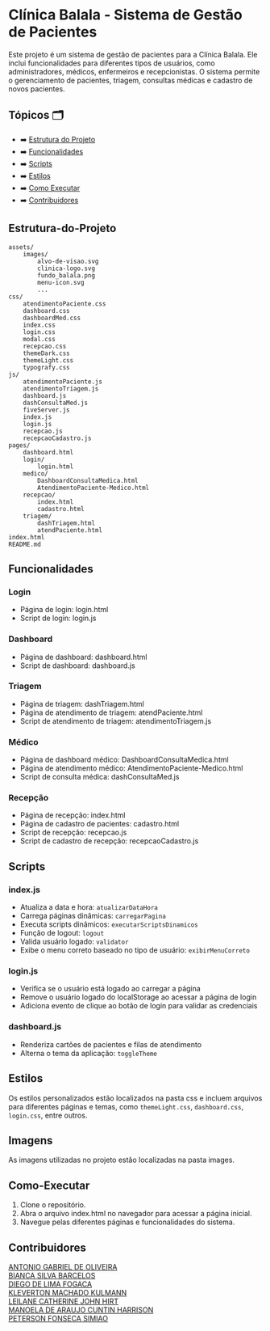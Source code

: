 # Clínica Balala - Sistema de Gestão de Pacientes

Este projeto é um sistema de gestão de pacientes para a Clínica Balala. Ele inclui funcionalidades para diferentes tipos de usuários, como administradores, médicos, enfermeiros e recepcionistas. O sistema permite o gerenciamento de pacientes, triagem, consultas médicas e cadastro de novos pacientes.

## Tópicos 🗂️

* ➡️ [Estrutura do Projeto](#Estrutura-do-Projeto)
* ➡️ [Funcionalidades](#Funcionalidades)
* ➡️ [Scripts](#Scripts)
* ➡️ [Estilos](#Estilos)
* ➡️ [Como Executar](#Como-Executar)
* ➡️ [Contribuidores](#Contribuidores)


## Estrutura-do-Projeto

```
assets/
    images/
        alvo-de-visao.svg
        clinica-logo.svg
        fundo_balala.png
        menu-icon.svg
        ...
css/
    atendimentoPaciente.css
    dashboard.css
    dashboardMed.css
    index.css
    login.css
    modal.css
    recepcao.css
    themeDark.css
    themeLight.css
    typografy.css
js/
    atendimentoPaciente.js
    atendimentoTriagem.js
    dashboard.js
    dashConsultaMed.js
    fiveServer.js
    index.js
    login.js
    recepcao.js
    recepcaoCadastro.js
pages/
    dashboard.html
    login/
        login.html
    medico/
        DashboardConsultaMedica.html
        AtendimentoPaciente-Medico.html
    recepcao/
        index.html
        cadastro.html
    triagem/
        dashTriagem.html
        atendPaciente.html
index.html
README.md
```

## Funcionalidades

### Login

- Página de login: login.html
- Script de login: login.js

### Dashboard

- Página de dashboard: dashboard.html
- Script de dashboard: dashboard.js

### Triagem

- Página de triagem: dashTriagem.html
- Página de atendimento de triagem: atendPaciente.html
- Script de atendimento de triagem: atendimentoTriagem.js

### Médico

- Página de dashboard médico: DashboardConsultaMedica.html
- Página de atendimento médico: AtendimentoPaciente-Medico.html
- Script de consulta médica: dashConsultaMed.js

### Recepção

- Página de recepção: index.html
- Página de cadastro de pacientes: cadastro.html
- Script de recepção: recepcao.js
- Script de cadastro de recepção: recepcaoCadastro.js

## Scripts

### index.js

- Atualiza a data e hora: `atualizarDataHora`
- Carrega páginas dinâmicas: `carregarPagina`
- Executa scripts dinâmicos: `executarScriptsDinamicos`
- Função de logout: `logout`
- Valida usuário logado: `validator`
- Exibe o menu correto baseado no tipo de usuário: `exibirMenuCorreto`

### login.js

- Verifica se o usuário está logado ao carregar a página
- Remove o usuário logado do localStorage ao acessar a página de login
- Adiciona evento de clique ao botão de login para validar as credenciais

### dashboard.js

- Renderiza cartões de pacientes e filas de atendimento
- Alterna o tema da aplicação: `toggleTheme`

## Estilos

Os estilos personalizados estão localizados na pasta css e incluem arquivos para diferentes páginas e temas, como `themeLight.css`, `dashboard.css`, `login.css`, entre outros.

## Imagens

As imagens utilizadas no projeto estão localizadas na pasta images.

## Como-Executar

1. Clone o repositório.
2. Abra o arquivo index.html no navegador para acessar a página inicial.
3. Navegue pelas diferentes páginas e funcionalidades do sistema.

## Contribuidores

[ANTONIO GABRIEL DE OLIVEIRA](https://github.com/Arcane6)  
[BIANCA SILVA BARCELOS](https://github.com/BiancaBarcelos)  
[DIEGO DE LIMA FOGACA](https://github.com/DiFogaca)  
[KLEVERTON MACHADO KULMANN](https://github.com/KlevertonMKulmann)  
[LEILANE CATHERINE JOHN HIRT](https://github.com/leilanehirt)  
[MANOELA DE ARAUJO CUNTIN HARRISON](https://github.com/Manoelah20)  
[PETERSON FONSECA SIMIAO](https://github.com/PetersonFonsec)  

